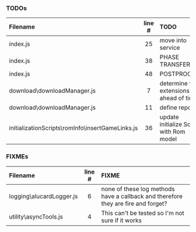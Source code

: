 ### TODOs
| Filename | line # | TODO
|:------|:------:|:------
| index.js | 25 | move into service
| index.js | 38 | PHASE TRANSFER
| index.js | 48 | POSTPROCESS
| download\downloadManager.js | 7 | determine file extensions ahead of time?
| download\downloadManager.js | 11 | define reporter
| initializationScripts\romInfo\insertGameLinks.js | 36 | update initialize Script with Rom model

### FIXMEs
| Filename | line # | FIXME
|:------|:------:|:------
| logging\alucardLogger.js | 6 | none of these log methods have a callback and therefore they are fire and forget?
| utility\asyncTools.js | 4 | This can't be tested so I'm not sure if it works